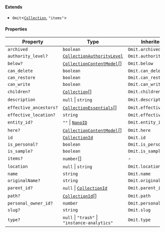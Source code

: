 #### Extends

* `Omit`<[`Collection`](./generated/html/Collection.md), `"items"`>

#### Properties

| Property                                                | Type                                                                       | Inherited from             |
| ------------------------------------------------------- | -------------------------------------------------------------------------- | -------------------------- |
| <a id="archived"></a> `archived`                        | `boolean`                                                                  | `Omit.archived`            |
| <a id="authority_level"></a> `authority_level?`         | [`CollectionAuthorityLevel`](./generated/html/CollectionAuthorityLevel.md) | `Omit.authority_level`     |
| <a id="below"></a> `below?`                             | [`CollectionContentModel`](./generated/html/CollectionContentModel.md)\[]  | `Omit.below`               |
| <a id="can_delete"></a> `can_delete`                    | `boolean`                                                                  | `Omit.can_delete`          |
| <a id="can_restore"></a> `can_restore`                  | `boolean`                                                                  | `Omit.can_restore`         |
| <a id="can_write"></a> `can_write`                      | `boolean`                                                                  | `Omit.can_write`           |
| <a id="children"></a> `children?`                       | [`Collection`](./generated/html/Collection.md)\[]                          | `Omit.children`            |
| <a id="description"></a> `description`                  | `null` \| `string`                                                         | `Omit.description`         |
| <a id="effective_ancestors"></a> `effective_ancestors?` | [`CollectionEssentials`](./generated/html/CollectionEssentials.md)\[]      | `Omit.effective_ancestors` |
| <a id="effective_location"></a> `effective_location?`   | `string`                                                                   | `Omit.effective_location`  |
| <a id="entity_id"></a> `entity_id?`                     | `""` \| [`NanoID`](./generated/html/NanoID.md)                             | `Omit.entity_id`           |
| <a id="here"></a> `here?`                               | [`CollectionContentModel`](./generated/html/CollectionContentModel.md)\[]  | `Omit.here`                |
| <a id="id"></a> `id`                                    | [`CollectionId`](./generated/html/CollectionId.md)                         | `Omit.id`                  |
| <a id="is_personal"></a> `is_personal?`                 | `boolean`                                                                  | `Omit.is_personal`         |
| <a id="is_sample"></a> `is_sample?`                     | `boolean`                                                                  | `Omit.is_sample`           |
| <a id="items"></a> `items?`                             | `number`\[]                                                                | -                          |
| <a id="location"></a> `location`                        | `null` \| `string`                                                         | `Omit.location`            |
| <a id="name"></a> `name`                                | `string`                                                                   | `Omit.name`                |
| <a id="originalname"></a> `originalName?`               | `string`                                                                   | `Omit.originalName`        |
| <a id="parent_id"></a> `parent_id?`                     | `null` \| [`CollectionId`](./generated/html/CollectionId.md)               | `Omit.parent_id`           |
| <a id="path"></a> `path?`                               | [`CollectionId`](./generated/html/CollectionId.md)\[]                      | `Omit.path`                |
| <a id="personal_owner_id"></a> `personal_owner_id?`     | `number`                                                                   | `Omit.personal_owner_id`   |
| <a id="slug"></a> `slug?`                               | `string`                                                                   | `Omit.slug`                |
| <a id="type"></a> `type?`                               | `null` \| `"trash"` \| `"instance-analytics"`                              | `Omit.type`                |
